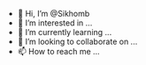 - 👋 Hi, I’m @Sikhomb
- 👀 I’m interested in ...
- 🌱 I’m currently learning ...
- 💞️ I’m looking to collaborate on ...
- 📫 How to reach me ...

<!---
Sikhomb/Sikhomb is a ✨ special ✨ repository because its `README.md` (this file) appears on your GitHub profile.
You can click the Preview link to take a look at your changes.
--->
